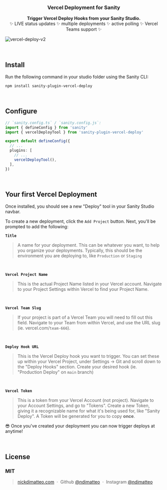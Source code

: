 <h3 align="center">
  Vercel Deployment for Sanity
</h3>
<p align="center">
  <strong>Trigger Vercel Deploy Hooks from your Sanity Studio.</strong><br />
✨ LIVE status updates ✨ multiple deployments ✨ active polling ✨ Vercel Teams support ✨
</p>

![vercel-deploy-v2](https://user-images.githubusercontent.com/737188/146429488-5f7e184c-95c3-47e6-87c9-e51a8bee8c40.png)

<br />

## Install

Run the following command in your studio folder using the Sanity CLI:

```sh
npm install sanity-plugin-vercel-deploy
```

<br />

## Configure

```ts
// `sanity.config.ts` / `sanity.config.js`:
import { defineConfig } from 'sanity'
import { vercelDeployTool } from 'sanity-plugin-vercel-deploy'

export default defineConfig({
  // ...
  plugins: [
    // ...
    vercelDeployTool(),
  ],
})
```

<br />

## Your first Vercel Deployment

Once installed, you should see a new "Deploy" tool in your Sanity Studio navbar.

To create a new deployment, click the `Add Project` button. Next, you'll be prompted to add the following:

**`Title`**

> A name for your deployment. This can be whatever you want, to help you organize your deployments. Typically, this should be the environment you are deploying to, like `Production` or `Staging`

<br />

**`Vercel Project Name`**

> This is the actual Project Name listed in your Vercel account. Navigate to your Project Settings within Vercel to find your Project Name.

<br />

**`Vercel Team Slug`**

> If your project is part of a Vercel Team you will need to fill out this field. Navigate to your Team from within Vercel, and use the URL slug (ie. vercel.com/`team-666`).

<br />

**`Deploy Hook URL`**

> This is the Vercel Deploy hook you want to trigger. You can set these up within your Vercel Project, under Settings -> Git and scroll down to the "Deploy Hooks" section. Create your desired hook (ie. "Production Deploy" on `main` branch)

<br />

**`Vercel Token`**

> This is a token from your Vercel Account (not project). Navigate to your Account Settings, and go to "Tokens". Create a new Token, giving it a recognizable name for what it's being used for, like "Sanity Deploy". A Token will be generated for you to copy **once**.

😎 Once you've created your deployment you can now trigger deploys at anytime!

<br />

## License

### MIT

> [nickdimatteo.com](https://nickdimatteo.com) &nbsp;&middot;&nbsp;
> Github [@ndimatteo](https://github.com/ndimatteo) &nbsp;&middot;&nbsp;
> Instagram [@ndimatteo](https://instagram.com/ndimatteo)
